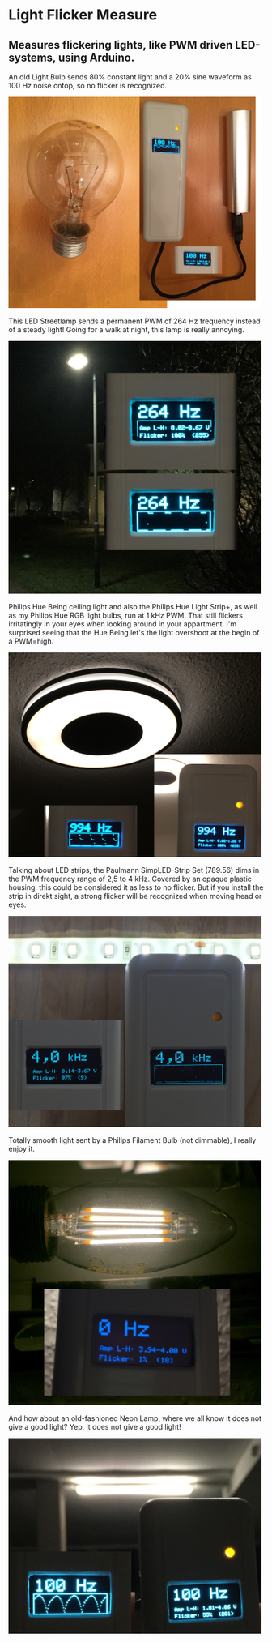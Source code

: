 # Light Flicker Measure
## Measures flickering lights, like PWM driven LED-systems, using Arduino.

An old Light Bulb sends 80% constant light and a 20% sine waveform as 100 Hz noise ontop, so no flicker is recognized.

<img src="doc/Old_Light_Bulb.jpg" width="500">


This LED Streetlamp sends a permanent PWM of 264 Hz frequency instead of a steady light! Going for a walk at night, this lamp is really annoying.

<img src="doc/Streetlamp_264Hz.jpg" width="500">


Philips Hue Being ceiling light and also the Philips Hue Light Strip+, as well as my Philips Hue RGB light bulbs, run at 1 kHz PWM. That still flickers irritatingly in your eyes when looking around in your appartment. I'm surprised seeing that the Hue Being let's the light overshoot at the begin of a PWM=high.

<img src="doc/Philips_Hue_Being_1kHz.jpg" width="500">


Talking about LED strips, the Paulmann SimpLED-Strip Set (789.56) dims in the PWM frequency range of 2,5 to 4 kHz. Covered by an opaque plastic housing, this could be considered it as less to no flicker. But if you install the strip in direkt sight, a strong flicker will be recognized when moving head or eyes.

<img src="doc/Paulmann_SimpLED-Strip_789.56_Set.jpg" width="500">


Totally smooth light sent by a Philips Filament Bulb (not dimmable), I really enjoy it.

<img src="doc/Philips_Filament_0Hz.jpg" width="500">


And how about an old-fashioned Neon Lamp, where we all know it does not give a good light? Yep, it does not give a good light!

<img src="doc/Neon_Lamp_100Hz.jpg" width="500">
